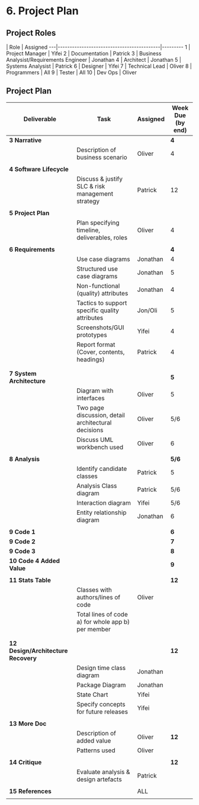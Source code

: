 # 6. Project Plan

## Project Roles

   | Role                                      | Assigned
---|-------------------------------------------|---------
1  | Project Manager                           | Yifei
2  | Documentation                             | Patrick
3  | Business Analysist/Requirements Engineer  | Jonathan
4  | Architect                                 | Jonathan
5  | Systems Analysist                         | Patrick
6  | Designer                                  | Yifei
7  | Technical Lead                            | Oliver
8  | Programmers                               | All
9  | Tester                                    | All
10 | Dev Ops                                   | Oliver


## Project Plan

 Deliverable            | Task                                              | Assigned    | Week Due (by end)
------------------------|---------------------------------------------------|-------------|---------
**3 Narrative**         |                                                   |             |  **4**
                        | Description of business scenario                  | Oliver      |  4
                        |                                                   |             |
**4 Software Lifecycle**|                                                   |             |
                        | Discuss & justify SLC & risk management strategy  | Patrick     |  12
                        |                                                   |             |
**5 Project Plan**      |                                                   |             |
                        | Plan specifying timeline, deliverables, roles     | Oliver      |  4
                        |                                                   |             |
**6 Requirements**      |                                                   |             |  **4**
                        | Use case diagrams                                 | Jonathan    |  4
                        | Structured use case diagrams                      | Jonathan    |  5
                        | Non-functional (quality) attributes               | Jonathan    |  4
                        | Tactics to support specific quality attributes    | Jon/Oli     |  5
                        | Screenshots/GUI prototypes                        | Yifei       |  4
                        | Report format (Cover, contents, headings)         | Patrick     |  4
                        |                                                   |             |
                        |                                                   |             |
**7 System Architecture**|                                                  |             |  **5**
                        | Diagram with interfaces                           | Oliver      |  5
                        | Two page discussion, detail architectural decisions | Oliver    |  5/6
                        | Discuss UML workbench used                        | Oliver      |  6
                        |                                                   |             |
**8 Analysis**          |                                                   |             |  **5/6**
                        | Identify candidate classes                        | Patrick     |  5
                        | Analysis Class diagram                            | Patrick     |  5/6
                        | Interaction diagram                               | Yifei       |  5/6
                        | Entity relationship diagram                       | Jonathan    |  6
                        |                                                   |             |
**9 Code 1**            |                                                   |             |  **6**
**9 Code 2**            |                                                   |             |  **7**
**9 Code 3**            |                                                   |             |  **8**
**10 Code 4 Added Value**|                                                  |             |  **9**
                        |                                                   |             |
**11 Stats Table**      |                                                   |             |  **12**
                        | Classes with authors/lines of code                | Oliver      |
                        | Total lines of code a) for whole app b) per member|             |
                        |                                                   |             |
                        |                                                   |             |
**12 Design/Architecture Recovery** |                                       |             |  **12**
                        | Design time class diagram                         | Jonathan    |
                        | Package Diagram                                   | Jonathan    |
                        | State Chart                                       | Yifei       |
                        | Specify concepts for future releases              | Yifei       |
                        |                                                   |             |
**13 More Doc**         |                                                   |             |
                        | Description of added value                        | Oliver      |  **12**
                        | Patterns used                                     | Oliver      |
                        |                                                   |             |
**14 Critique**         |                                                   |             |  **12**
                        | Evaluate analysis & design artefacts              | Patrick     |
                        |                                                   |             |
**15 References**       |                                                   |   ALL       |
                        |                                                   |             |
